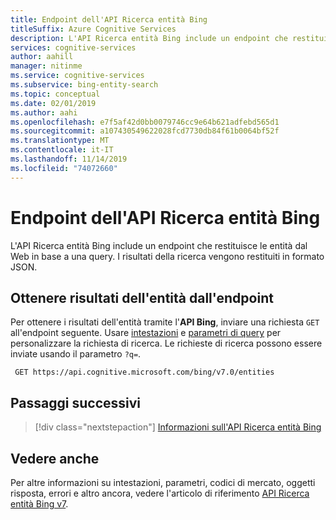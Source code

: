 ```yaml
---
title: Endpoint dell'API Ricerca entità Bing
titleSuffix: Azure Cognitive Services
description: L'API Ricerca entità Bing include un endpoint che restituisce le entità dal Web in base a una query. I risultati della ricerca vengono restituiti in formato JSON.
services: cognitive-services
author: aahill
manager: nitinme
ms.service: cognitive-services
ms.subservice: bing-entity-search
ms.topic: conceptual
ms.date: 02/01/2019
ms.author: aahi
ms.openlocfilehash: e7f5af42d0bb0079746cc9e64b621adfebd565d1
ms.sourcegitcommit: a107430549622028fcd7730db84f61b0064bf52f
ms.translationtype: MT
ms.contentlocale: it-IT
ms.lasthandoff: 11/14/2019
ms.locfileid: "74072660"
---
```

# <a name="bing-entity-search-api-endpoint"></a>Endpoint dell'API Ricerca entità Bing


L'API Ricerca entità Bing include un endpoint che restituisce le entità dal Web in base a una query. I risultati della ricerca vengono restituiti in formato JSON.

## <a name="get-entity-results-from-the-endpoint"></a>Ottenere risultati dell'entità dall'endpoint

Per ottenere i risultati dell'entità tramite l'**API Bing**, inviare una richiesta `GET` all'endpoint seguente. Usare [intestazioni](https://docs.microsoft.com/rest/api/cognitiveservices-bingsearch/bing-entities-api-v7-reference#headers) e [parametri di query](https://docs.microsoft.com/rest/api/cognitiveservices-bingsearch/bing-entities-api-v7-reference#query-parameters) per personalizzare la richiesta di ricerca. Le richieste di ricerca possono essere inviate usando il parametro `?q=`.

```cURL
 GET https://api.cognitive.microsoft.com/bing/v7.0/entities
```

## <a name="next-steps"></a>Passaggi successivi

> [!div class="nextstepaction"]
> [Informazioni sull'API Ricerca entità Bing](overview.md)

## <a name="see-also"></a>Vedere anche 

Per altre informazioni su intestazioni, parametri, codici di mercato, oggetti risposta, errori e altro ancora, vedere l'articolo di riferimento [API Ricerca entità Bing v7](https://docs.microsoft.com/rest/api/cognitiveservices-bingsearch/bing-entities-api-v7-reference).
